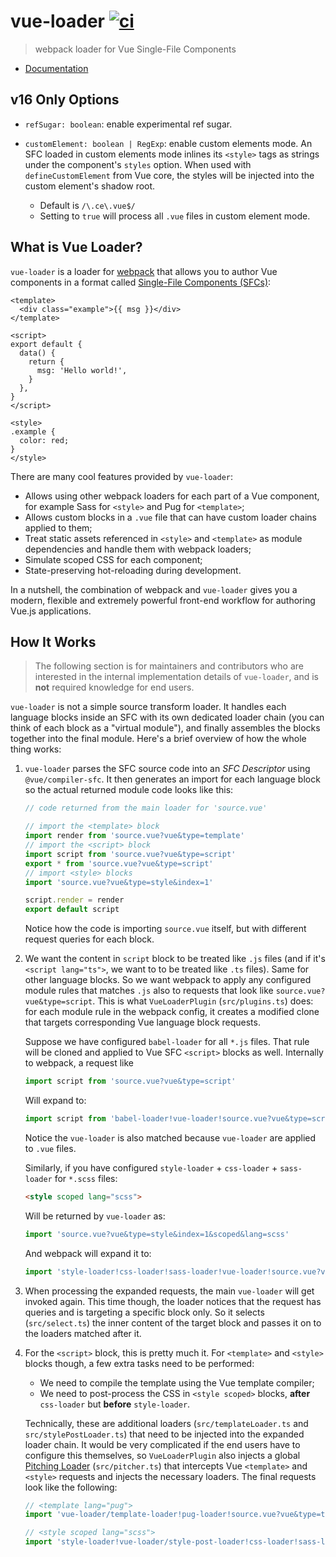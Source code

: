 # vue-loader [![ci](https://github.com/vuejs/vue-loader/actions/workflows/ci.yml/badge.svg?branch=next)](https://github.com/vuejs/vue-loader/actions/workflows/ci.yml)

> webpack loader for Vue Single-File Components

- [Documentation](https://vue-loader.vuejs.org)

## v16 Only Options

- `refSugar: boolean`: enable experimental ref sugar.

- `customElement: boolean | RegExp`: enable custom elements mode. An SFC loaded in custom elements mode inlines its `<style>` tags as strings under the component's `styles` option. When used with `defineCustomElement` from Vue core, the styles will be injected into the custom element's shadow root.
  - Default is `/\.ce\.vue$/`
  - Setting to `true` will process all `.vue` files in custom element mode.

## What is Vue Loader?

`vue-loader` is a loader for [webpack](https://webpack.js.org/) that allows you to author Vue components in a format called [Single-File Components (SFCs)](./docs/spec.md):

```vue
<template>
  <div class="example">{{ msg }}</div>
</template>

<script>
export default {
  data() {
    return {
      msg: 'Hello world!',
    }
  },
}
</script>

<style>
.example {
  color: red;
}
</style>
```

There are many cool features provided by `vue-loader`:

- Allows using other webpack loaders for each part of a Vue component, for example Sass for `<style>` and Pug for `<template>`;
- Allows custom blocks in a `.vue` file that can have custom loader chains applied to them;
- Treat static assets referenced in `<style>` and `<template>` as module dependencies and handle them with webpack loaders;
- Simulate scoped CSS for each component;
- State-preserving hot-reloading during development.

In a nutshell, the combination of webpack and `vue-loader` gives you a modern, flexible and extremely powerful front-end workflow for authoring Vue.js applications.

## How It Works

> The following section is for maintainers and contributors who are interested in the internal implementation details of `vue-loader`, and is **not** required knowledge for end users.

`vue-loader` is not a simple source transform loader. It handles each language blocks inside an SFC with its own dedicated loader chain (you can think of each block as a "virtual module"), and finally assembles the blocks together into the final module. Here's a brief overview of how the whole thing works:

1. `vue-loader` parses the SFC source code into an _SFC Descriptor_ using `@vue/compiler-sfc`. It then generates an import for each language block so the actual returned module code looks like this:

   ```js
   // code returned from the main loader for 'source.vue'

   // import the <template> block
   import render from 'source.vue?vue&type=template'
   // import the <script> block
   import script from 'source.vue?vue&type=script'
   export * from 'source.vue?vue&type=script'
   // import <style> blocks
   import 'source.vue?vue&type=style&index=1'

   script.render = render
   export default script
   ```

   Notice how the code is importing `source.vue` itself, but with different request queries for each block.

2. We want the content in `script` block to be treated like `.js` files (and if it's `<script lang="ts">`, we want to to be treated like `.ts` files). Same for other language blocks. So we want webpack to apply any configured module rules that matches `.js` also to requests that look like `source.vue?vue&type=script`. This is what `VueLoaderPlugin` (`src/plugins.ts`) does: for each module rule in the webpack config, it creates a modified clone that targets corresponding Vue language block requests.

   Suppose we have configured `babel-loader` for all `*.js` files. That rule will be cloned and applied to Vue SFC `<script>` blocks as well. Internally to webpack, a request like

   ```js
   import script from 'source.vue?vue&type=script'
   ```

   Will expand to:

   ```js
   import script from 'babel-loader!vue-loader!source.vue?vue&type=script'
   ```

   Notice the `vue-loader` is also matched because `vue-loader` are applied to `.vue` files.

   Similarly, if you have configured `style-loader` + `css-loader` + `sass-loader` for `*.scss` files:

   ```html
   <style scoped lang="scss">
   ```

   Will be returned by `vue-loader` as:

   ```js
   import 'source.vue?vue&type=style&index=1&scoped&lang=scss'
   ```

   And webpack will expand it to:

   ```js
   import 'style-loader!css-loader!sass-loader!vue-loader!source.vue?vue&type=style&index=1&scoped&lang=scss'
   ```

3. When processing the expanded requests, the main `vue-loader` will get invoked again. This time though, the loader notices that the request has queries and is targeting a specific block only. So it selects (`src/select.ts`) the inner content of the target block and passes it on to the loaders matched after it.

4. For the `<script>` block, this is pretty much it. For `<template>` and `<style>` blocks though, a few extra tasks need to be performed:

   - We need to compile the template using the Vue template compiler;
   - We need to post-process the CSS in `<style scoped>` blocks, **after** `css-loader` but **before** `style-loader`.

   Technically, these are additional loaders (`src/templateLoader.ts` and `src/stylePostLoader.ts`) that need to be injected into the expanded loader chain. It would be very complicated if the end users have to configure this themselves, so `VueLoaderPlugin` also injects a global [Pitching Loader](https://webpack.js.org/api/loaders/#pitching-loader) (`src/pitcher.ts`) that intercepts Vue `<template>` and `<style>` requests and injects the necessary loaders. The final requests look like the following:

   ```js
   // <template lang="pug">
   import 'vue-loader/template-loader!pug-loader!source.vue?vue&type=template'

   // <style scoped lang="scss">
   import 'style-loader!vue-loader/style-post-loader!css-loader!sass-loader!vue-loader!source.vue?vue&type=style&index=1&scoped&lang=scss'
   ```
